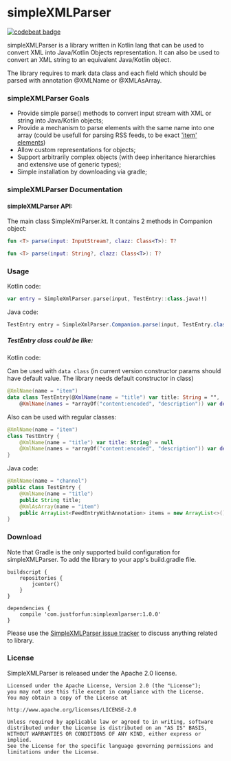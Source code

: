 # simpleXMLParser

[![codebeat badge](https://codebeat.co/badges/3211f6de-04cc-4b2a-940e-21a015181cb0)](https://codebeat.co/projects/github-com-vmalikov-simplexmlparser-master)

simpleXMLParser is a library written in Kotlin lang that can be used to convert XML into Java/Kotlin Objects representation. It can also be used to convert an XML string to an equivalent Java/Kotlin object.

The library requires to mark data class and each field which should be parsed with annotation @XMLName or @XMLAsArray.

### simpleXMLParser Goals

  * Provide simple parse() methods to convert input stream with XML or string into Java/Kotlin objects;
  * Provide a mechanism to parse elements with the same name into one array (could be usefull for parsing RSS feeds, to be exact ['item' elements](https://www.w3schools.com/xml/xml_rss.asp))
  * Allow custom representations for objects;
  * Support arbitrarily complex objects (with deep inheritance hierarchies and extensive use of generic types);
  * Simple installation by downloading via gradle;

### simpleXMLParser Documentation

#### simpleXMLParser API: 

The main class SimpleXmlParser.kt. It contains 2 methods in Companion object:
```kotlin
fun <T> parse(input: InputStream?, clazz: Class<T>): T?
```

```kotlin
fun <T> parse(input: String?, clazz: Class<T>): T?
```

### Usage

Kotlin code:
```kotlin 
var entry = SimpleXmlParser.parse(input, TestEntry::class.java!!)
```

Java code:
```java 
TestEntry entry = SimpleXmlParser.Companion.parse(input, TestEntry.class);
```

##### TestEntry class could be like:

Kotlin code:

Can be used with ```data class``` (in current version constructor params should have default value. The library needs default constructor in class)
```kotlin
@XmlName(name = "item")
data class TestEntry(@XmlName(name = "title") var title: String = "",
    @XmlName(names = *arrayOf("content:encoded", "description")) var description: String = "")
```
Also can be used with regular classes:
```kotlin
@XmlName(name = "item")
class TestEntry {
    @XmlName(name = "title") var title: String? = null
    @XmlName(names = *arrayOf("content:encoded", "description")) var description: String? = null
}
```

Java code:
```java
@XmlName(name = "channel")
public class TestEntry {
    @XmlName(name = "title")
    public String title;
    @XmlAsArray(name = "item")
    public ArrayList<FeedEntryWithAnnotation> items = new ArrayList<>();
}
```

### Download 

Note that Gradle is the only supported build configuration for simpleXMLParser. To add the library to your app's build.gradle file.
```
buildscript {
    repositories {
        jcenter()
    }
}

dependencies {
    compile 'com.justforfun:simplexmlparser:1.0.0'
}
```

Please use the [SimpleXMLParser issue tracker](https://github.com/vmalikov/simplexmlparser/issues) to discuss anything related to library.

### License

SimpleXMLParser is released under the Apache 2.0 license.

    Licensed under the Apache License, Version 2.0 (the "License");
    you may not use this file except in compliance with the License.
    You may obtain a copy of the License at

    http://www.apache.org/licenses/LICENSE-2.0

    Unless required by applicable law or agreed to in writing, software
    distributed under the License is distributed on an "AS IS" BASIS,
    WITHOUT WARRANTIES OR CONDITIONS OF ANY KIND, either express or implied.
    See the License for the specific language governing permissions and
    limitations under the License.
